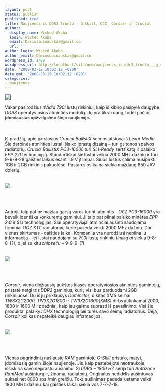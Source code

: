 ```yaml
---
layout: post
status: publish
published: true
title: Naujienos iš DDR3 fronto - G-Skill, OCZ, Corsair ir Crucial
author:
  display_name: Wicked Akuba
  login: Wicked Akuba
  email: Dariusbuinauskas@gmail.co
  url: ''
author_login: Wicked Akuba
author_email: Dariusbuinauskas@gmail.co
wordpress_id: 1499
wordpress_url: http://localhost/site/new/naujienos_is_ddr3_fronto___g_skill__ocz__corsair_ir_crucial/
date: '2008-03-19 10:02:12 +0200'
date_gmt: '2008-03-19 10:02:12 +0200'
categories:
- Naujienos
---
```

<div class="imgright"><img src="http://www.technews.lt/upl/Failai/corsair_dominator.jpg" border="1"></div>
<p>Vakar pasirodžius <i>nVidia 790i</i> lustų rinkiniui, kaip iš kibiro pasipylė daugybė <i>DDR3</i> operatyviosios atminties modulių. Jų yra tikrai daug, todėl pačius įdomiausius apžvelgsime šioje naujienoje.<br />
<br><br />
<br>Iš pradžių, apie garsiosios <i>Crucial BallistiX</i> šeimos atstovą iš <i>Lexar Media</i>. Šie darbinės atminties lustai išlaiko įprastą dizainą – turi geltonos spalvos radiatorių. <i>Crucial BallistiX PC3-16000</i> turi <i>SLI-Ready</i> sertifikatą ir palaiko <i>EPP 2.0</i> technologiją. Standartiškai šie lustai veikia 2000 MHz dažniu ir turi 9-9-9-28 gaišties laikus esant 1.9 V įtampai. Šiuos lustus galima nusipirkti 1GB ir 2GB rinkinio pakuotėse. Pastarosios kaina siekia maždaug 650 JAV dolerių.<br />
<br><br><img src="http://www.technews.lt/upl/Failai/Ballistix240-pinDIMMDDR3kit_2.gif"><br><br />
<br><br />
<br>Antroji, taip pat ne mažiau garsų vardą turinti atmintis - <i>OCZ PC3-16000</i> yra beveik identiška konkurentų gaminiui. Ji taip pat pilnai palaiko minėtas <i>EPP 2.0</i> ir <i>SLI</i> technologijas. Šiai operatyviajai atminčiai aušinti naudojama firminiai <i>OCZ XTC</i> radiatoriai, kurie padeda veikti 2000 MHz dažniu. Dar vienas skirtumas – gaišties laikai. Kompanija yra nurodžiusi nepilną jų informaciją – jei lustai naudojami su <i>790i</i> lustų rinkiniu <i>timing‘ai</i> siekia 9-8-8-(?), o jei su kitu <i>chipset‘u</i> – 9-9-9-(?).<br />
<br><br><img src="http://www.technews.lt/upl/Failai/OCZ%20DDR3.jpg"><br><br />
<br><br />
<br><i>Corsair</i>, viena didžiausių aukštos klasės operatyviosios atminties gamintojų, pristatė netgi tris <i>DDR3</i> gaminius, kurių visi bus parduodami 2GB rinkiniuose. Du iš jų priklausys <i>Dominator</i>, o kitas <i>XMS</i> šeimai. <i>TW3X2G2000, TW3X2G1800</i> ir <i>TW3X2G1600(XMS)</i> dirbs atitinkamai 2000, 1800 ir 1600 MHz dažniai, kaip jau galime suprasti iš pavadinimo. Visi šie produktai palaikys <i>DHX</i> technologiją bei turės savo šeimų radiatorius. Deja, <i>Corsair</i> kol kas nepateikė daugiau informacijos.<br />
<br><br><img src="http://www.technews.lt/upl/Failai/G-Skillddr3.jpg"><br><br />
<br><br />
<br>Vienas pagrindinių našiausių <i>RAM</i> gamintojų <i>G-Skill</i> pristato, matyt, įdomiausią gaminį šioje naujienoje. Jis, kaip pastebėjote nuotraukoje, išsiskiria savo neįprastu aušinimu. Ši <i>DDR3 – 1800 HZ</i> serija turi <i>Antazone RamMod</i> aušintuvą ir, žinoma, radiatorių. Originalus nedidelis aušintuvas sukasi net 8000 aps./min greičiu. Toks aušinimas padeda lustams veikti 1800 MHz dažniu, kai gaišties laikai siekia vos 7-7-7-18.<br />
<br></p>
